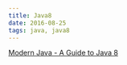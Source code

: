 ```yaml
---
title: Java8
date: 2016-08-25
tags: java, java8
---
```


[Modern Java - A Guide to Java 8](https://github.com/winterbe/java8-tutorial/blob/master/README.md)
